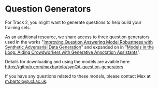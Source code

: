 # Question Generators

For Track 2, you might want to generate questions to help build your training sets.

As an additional resource, we share access to three question generators used in the works "[Improving Question Answering Model Robustness with Synthetic Adversarial Data Generation](https://arxiv.org/abs/2104.08678)" and expanded on in "[Models in the Loop: Aiding Crowdworkers with Generative Annotation Assistants](https://arxiv.org/abs/2112.09062)".

Details for downloading and using the models are avaible here: https://github.com/maxbartolo/synQA-question-generators

If you have any questions related to these models, please contact Max at m.bartolo@ucl.ac.uk.
